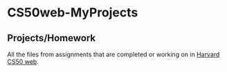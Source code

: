 # CS50web-MyProjects

## Projects/Homework

All the files from assignments that are completed or working on in [Harvard CS50 web](https://cs50.harvard.edu/web/2020/).
